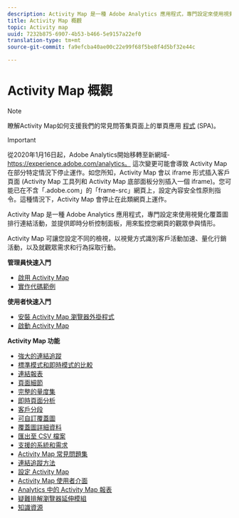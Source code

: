 ```yaml
---
description: Activity Map 是一種 Adobe Analytics 應用程式，專門設定來使用視覺化覆蓋圖排行連結活動，並提供即時分析控制面板，用來監控您網頁的觀眾參與情形。
title: Activity Map 概觀
topic: Activity map
uuid: 7232b875-6907-4b53-b466-5e9157a22ef0
translation-type: tm+mt
source-git-commit: fa9efcba40ae00c22e99f68f5be8f4d5bf32e44c

---
```



# Activity Map 概觀

>[!Note]
>瞭解Activity Map如何支援我們的常見問答集頁面上的單頁應用 [程式](/help/analyze/activity-map/activitymap-faq.md) (SPA)。

>[!IMPORTANT]
>從2020年1月16日起，Adobe Analytics開始移轉至新網域- https://experience.adobe.com/analytics。 這次變更可能會導致 Activity Map 在部分特定情況下停止運作。如您所知，Activity Map 會以 iframe 形式插入客戶頁面 (Activity Map 工具列和 Activity Map 底部面板分別插入一個 iframe)。您可能已在不含「.adobe.com」的「frame-src」網頁上，設定內容安全性原則指令。這種情況下，Activity Map 會停止在此類網頁上運作。

Activity Map 是一種 Adobe Analytics 應用程式，專門設定來使用視覺化覆蓋圖排行連結活動，並提供即時分析控制面板，用來監控您網頁的觀眾參與情形。

Activity Map 可讓您設定不同的檢視，以視覺方式識別客戶活動加速、量化行銷活動，以及就觀眾需求和行為採取行動。

**管理員快速入門**

* [啟用 Activity Map](activitymap-getting-started/activitymap-getting-started-admins/activitymap-enable.md)
* [實作代碼範例](activitymap-getting-started/activitymap-getting-started-admins/activitymap-sample-implementation-code.md)

**使用者快速入門**

* [安裝 Activity Map 瀏覽器外掛程式](activitymap-getting-started/activitymap-getting-started-users/activitymap-install.md)
* [啟動 Activity Map](activitymap-getting-started/activitymap-getting-started-users/activitymap-launch.md)

**Activity Map 功能**

* [強大的連結追蹤](lnk-tracking-overview.md)
* [標準模式和即時模式的比較](activitymap-standard-live.md)
* [連結報表](activitymap-links-report.md)
* [頁面細節](activitymap-page-flow.md)
* [完整的量度集](activitymap-complete-metrics.md)
* [即時頁面分析](activitymap-realtime.md)
* [客戶分段](activitymap-multiple-segments.md)
* [可自訂覆蓋圖](activitymap-gainerslosers.md)
* [覆蓋圖詳細資料](activitymap-overlay-details.md)
* [匯出至 CSV 檔案](activitymap-csv.md)
* [支援的系統和需求](activitymap-sysreqs.md)
* [Activity Map 常見問題集](activitymap-faq.md)
* [連結追蹤方法](activitymap-link-tracking/activitymap-link-tracking-methodology.md)
* [設定 Activity Map](activitymap-overlay-settings.md)
* [Activity Map 使用者介面](activitymap-user-interface.md)
* [Analytics 中的 Activity Map 報表](activitymap-reporting-analytics.md)
* [疑難排解瀏覽器延伸模組](troubleshooting-browser-extensions.md)
* [知識資源](activitymap-info-resources.md)

